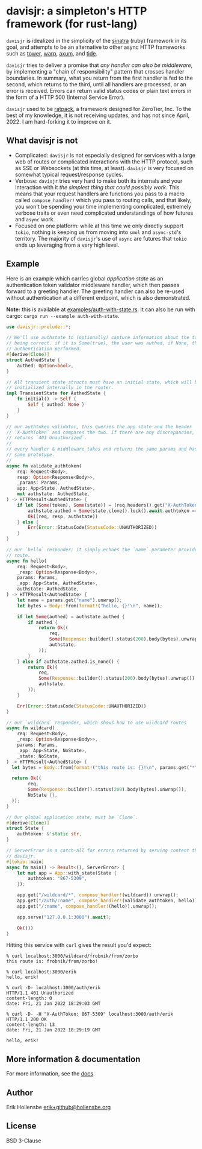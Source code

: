 # davisjr: a simpleton's HTTP framework (for rust-lang)

`davisjr` is idealized in the simplicity of the [sinatra](http://sinatrarb.com/) (ruby) framework in its goal, and attempts to be an alternative to other async HTTP frameworks such as [tower](https://github.com/tower-rs/tower), [warp](https://github.com/seanmonstar/warp), [axum](https://github.com/tokio-rs/axum), and [tide](https://github.com/http-rs/tide).

`davisjr` tries to deliver a promise that _any handler can also be middleware_, by implementing a "chain of responsibility" pattern that crosses handler boundaries. In summary, what you return from the first handler is fed to the second, which returns to the third, until all handlers are processed, or an error is received. Errors can return valid status codes or plain text errors in the form of a HTTP 500 (Internal Service Error).

`davisjr` used to be [ratpack](https://github.com/zerotier/ratpack), a framework designed for ZeroTier, Inc. To the best of my knowledge, it is not receiving updates, and has not since April, 2022. I am hard-forking it to improve on it.

## What davisjr is not

- Complicated: `davisjr` is not especially designed for services with a large web of routes or complicated interactions with the HTTP protocol, such as SSE or Websockets (at this time, at least). `davisjr` is very focused on somewhat typical request/response cycles.
- Verbose: `davisjr` tries very hard to make both its internals and your interaction with it _the simplest thing that could possibly work_. This means that your request handlers are functions you pass to a macro called `compose_handler!` which you pass to routing calls, and that likely, you won't be spending your time implementing complicated, extremely verbose traits or even need complicated understandings of how futures and `async` work.
- Focused on one platform: while at this time we only directly support `tokio`, nothing is keeping us from moving into `smol` and `async-std`'s territory. The majority of `davisjr`'s use of `async` are futures that `tokio` ends up leveraging from a very high level.

## Example

Here is an example which carries global _application state_ as an authentication token validator middleware handler, which then passes forward to a greeting handler. The greeting handler can also be re-used without authentication at a different endpoint, which is also demonstrated.

**Note:** this is available at [examples/auth-with-state.rs](examples/auth-with-state.rs). It can also be run with cargo: `cargo run --example auth-with-state`.

```rust
use davisjr::prelude::*;

// We'll use authstate to (optionally) capture information about the token
// being correct. if it is Some(true), the user was authed, if None, there was no
// authentication performed.
#[derive(Clone)]
struct AuthedState {
    authed: Option<bool>,
}

// All transient state structs must have an initial state, which will be
// initialized internally in the router.
impl TransientState for AuthedState {
    fn initial() -> Self {
        Self { authed: None }
    }
}

// our authtoken validator, this queries the app state and the header
// `X-AuthToken` and compares the two. If there are any discrepancies, it
// returns `401 Unauthorized`.
//
// every handler & middleware takes and returns the same params and has the
// same prototype.
//
async fn validate_authtoken(
    req: Request<Body>,
    resp: Option<Response<Body>>,
    _params: Params,
    app: App<State, AuthedState>,
    mut authstate: AuthedState,
) -> HTTPResult<AuthedState> {
    if let (Some(token), Some(state)) = (req.headers().get("X-AuthToken"), app.state().await) {
        authstate.authed = Some(state.clone().lock().await.authtoken == token);
        Ok((req, resp, authstate))
    } else {
        Err(Error::StatusCode(StatusCode::UNAUTHORIZED))
    }
}

// our `hello` responder; it simply echoes the `name` parameter provided in the
// route.
async fn hello(
    req: Request<Body>,
    _resp: Option<Response<Body>>,
    params: Params,
    _app: App<State, AuthedState>,
    authstate: AuthedState,
) -> HTTPResult<AuthedState> {
    let name = params.get("name").unwrap();
    let bytes = Body::from(format!("hello, {}!\n", name));

    if let Some(authed) = authstate.authed {
        if authed {
            return Ok((
                req,
                Some(Response::builder().status(200).body(bytes).unwrap()),
                authstate,
            ));
        }
    } else if authstate.authed.is_none() {
        return Ok((
            req,
            Some(Response::builder().status(200).body(bytes).unwrap()),
            authstate,
        ));
    }

    Err(Error::StatusCode(StatusCode::UNAUTHORIZED))
}

// our `wildcard` responder, which shows how to use wildcard routes
async fn wildcard(
    req: Request<Body>,
    _resp: Option<Response<Body>>,
    params: Params,
    _app: App<State, NoState>,
    _state: NoState,
) -> HTTPResult<AuthedState> {
  let bytes = Body::from(format!("this route is: {}!\n", params.get("*").unwrap()));

  return Ok((
        req,
        Some(Response::builder().status(200).body(bytes).unwrap()),
        NoState {},
  ));
}

// Our global application state; must be `Clone`.
#[derive(Clone)]
struct State {
    authtoken: &'static str,
}

// ServerError is a catch-all for errors returned by serving content through
// davisjr.
#[tokio::main]
async fn main() -> Result<(), ServerError> {
    let mut app = App::with_state(State {
        authtoken: "867-5309",
    });

    app.get("/wildcard/*", compose_handler!(wildcard)).unwrap();
    app.get("/auth/:name", compose_handler!(validate_authtoken, hello)).unwrap();
    app.get("/:name", compose_handler!(hello)).unwrap();

    app.serve("127.0.0.1:3000").await?;

    Ok(())
}
```

Hitting this service with `curl` gives the result you'd expect:

```
% curl localhost:3000/wildcard/frobnik/from/zorbo
this route is: frobnik/from/zorbo!

% curl localhost:3000/erik
hello, erik!

% curl -D- localhost:3000/auth/erik
HTTP/1.1 401 Unauthorized
content-length: 0
date: Fri, 21 Jan 2022 18:29:03 GMT

% curl -D- -H "X-AuthToken: 867-5309" localhost:3000/auth/erik
HTTP/1.1 200 OK
content-length: 13
date: Fri, 21 Jan 2022 18:29:19 GMT

hello, erik!
```

## More information & documentation

For more information, see the [docs](https://docs.rs/davisjr/latest/davisjr/).

## Author

Erik Hollensbe <erik+github@hollensbe.org>

## License

BSD 3-Clause
